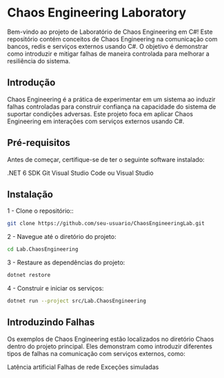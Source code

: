 # Chaos Engineering Laboratory

Bem-vindo ao projeto de Laboratório de Chaos Engineering em C#! Este repositório contém conceitos de Chaos Engineering na comunicação com bancos, redis e serviços externos usando C#. O objetivo é demonstrar como introduzir e mitigar falhas de maneira controlada para melhorar a resiliência do sistema.

## Introdução
Chaos Engineering é a prática de experimentar em um sistema ao induzir falhas controladas para construir confiança na capacidade do sistema de suportar condições adversas. Este projeto foca em aplicar Chaos Engineering em interações com serviços externos usando C#.

## Pré-requisitos
Antes de começar, certifique-se de ter o seguinte software instalado:

.NET 6 SDK
Git
Visual Studio Code ou Visual Studio

## Instalação

1 - Clone o repositório::

```sh
git clone https://github.com/seu-usuario/ChaosEngineeringLab.git
```

2 - Navegue até o diretório do projeto:

```sh
cd Lab.ChaosEngineering
```

3 - Restaure as dependências do projeto:

```sh
dotnet restore
```

4 - Construir e iniciar os serviços:

```sh
dotnet run --project src/Lab.ChaosEngineering
```

## Introduzindo Falhas
Os exemplos de Chaos Engineering estão localizados no diretório Chaos dentro do projeto principal. Eles demonstram como introduzir diferentes tipos de falhas na comunicação com serviços externos, como:

Latência artificial
Falhas de rede
Exceções simuladas


